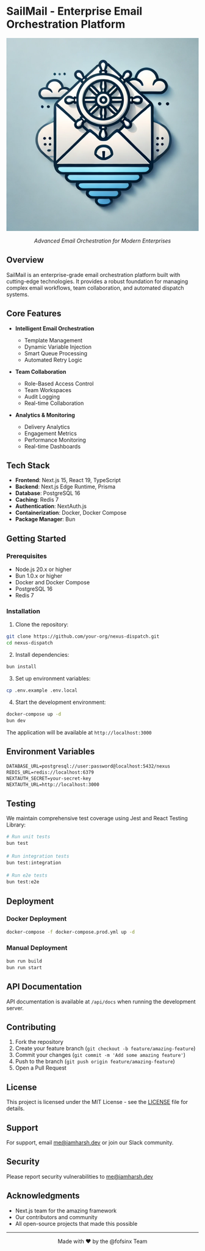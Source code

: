 # SailMail - Enterprise Email Orchestration Platform

<div align="center">
  <img src="public/logo.jpeg" alt="SailMail Logo" />
  <p><em>Advanced Email Orchestration for Modern Enterprises</em></p>
</div>

## Overview

SailMail is an enterprise-grade email orchestration platform built with cutting-edge technologies. It provides a robust foundation for managing complex email workflows, team collaboration, and automated dispatch systems.

## Core Features

- **Intelligent Email Orchestration**

  - Template Management
  - Dynamic Variable Injection
  - Smart Queue Processing
  - Automated Retry Logic

- **Team Collaboration**

  - Role-Based Access Control
  - Team Workspaces
  - Audit Logging
  - Real-time Collaboration

- **Analytics & Monitoring**
  - Delivery Analytics
  - Engagement Metrics
  - Performance Monitoring
  - Real-time Dashboards

## Tech Stack

- **Frontend**: Next.js 15, React 19, TypeScript
- **Backend**: Next.js Edge Runtime, Prisma
- **Database**: PostgreSQL 16
- **Caching**: Redis 7
- **Authentication**: NextAuth.js
- **Containerization**: Docker, Docker Compose
- **Package Manager**: Bun

## Getting Started

### Prerequisites

- Node.js 20.x or higher
- Bun 1.0.x or higher
- Docker and Docker Compose
- PostgreSQL 16
- Redis 7

### Installation

1. Clone the repository:

```bash
git clone https://github.com/your-org/nexus-dispatch.git
cd nexus-dispatch
```

2. Install dependencies:

```bash
bun install
```

3. Set up environment variables:

```bash
cp .env.example .env.local
```

4. Start the development environment:

```bash
docker-compose up -d
bun dev
```

The application will be available at `http://localhost:3000`

## Environment Variables

```env
DATABASE_URL=postgresql://user:password@localhost:5432/nexus
REDIS_URL=redis://localhost:6379
NEXTAUTH_SECRET=your-secret-key
NEXTAUTH_URL=http://localhost:3000
```

## Testing

We maintain comprehensive test coverage using Jest and React Testing Library:

```bash
# Run unit tests
bun test

# Run integration tests
bun test:integration

# Run e2e tests
bun test:e2e
```

## Deployment

### Docker Deployment

```bash
docker-compose -f docker-compose.prod.yml up -d
```

### Manual Deployment

```bash
bun run build
bun run start
```

## API Documentation

API documentation is available at `/api/docs` when running the development server.

## Contributing

1. Fork the repository
2. Create your feature branch (`git checkout -b feature/amazing-feature`)
3. Commit your changes (`git commit -m 'Add some amazing feature'`)
4. Push to the branch (`git push origin feature/amazing-feature`)
5. Open a Pull Request

## License

This project is licensed under the MIT License - see the [LICENSE](LICENSE) file for details.

## Support

For support, email me@iamharsh.dev or join our Slack community.

## Security

Please report security vulnerabilities to me@iamharsh.dev

## Acknowledgments

- Next.js team for the amazing framework
- Our contributors and community
- All open-source projects that made this possible

---

<div align="center">
  <p>Made with ❤️ by the @fofsinx Team</p>
</div>
